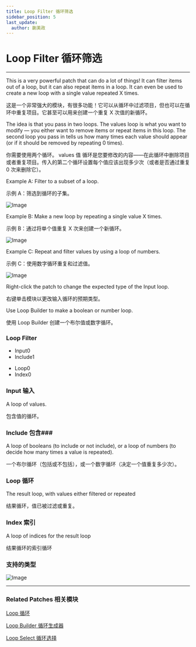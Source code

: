 ```yaml
---
title: Loop Filter 循环筛选
sidebar_position: 5
last_update:
  author: 蒯美政
---
```


# Loop Filter 循环筛选

---

This is a very powerful patch that can do a lot of things! It can filter items out of a loop, but it can also repeat items in a loop. It can even be used to create a new loop with a single value repeated X times.

这是一个非常强大的模块，有很多功能！它可以从循环中过滤项目，但也可以在循环中重复项目。它甚至可以用来创建一个重复 X 次值的新循环。

The idea is that you pass in two loops. The values loop is what you want to modify — you either want to remove items or repeat items in this loop. The second loop you pass in tells us how many times each value should appear (or if it should be removed by repeating 0 times).

你需要使用两个循环。 values 值 循环是您要修改的内容——在此循环中删除项目或者重复项目。传入的第二个循环设置每个值应该出现多少次（或者是否通过重复 0 次来删除它）。

Example A: Filter to a subset of a loop.

示例 A：筛选到循环的子集。

![Image](./../../../static/img/docs/Loops/loop-filter-1.png)

Example B: Make a new loop by repeating a single value X times.

示例 B：通过将单个值重复 X 次来创建一个新循环。

![Image](./../../../static/img/docs/Loops/loop-filter-2.png)

Example C: Repeat and filter values by using a loop of numbers.

示例 C：使用数字循环重复和过滤值。

![Image](./../../../static/img/docs/Loops/loop-filter-3.png)

Right-click the patch to change the expected type of the Input loop.

右键单击模块以更改输入循环的预期类型。

Use Loop Builder to make a boolean or number loop.

使用 Loop Builder 创建一个布尔值或数字循环。

<div className="patch-container">
    <div className="patch loop">
        <h3>Loop Filter</h3>
        <ul className="inputs">
            <li>Input<span>0</span></li>
            <li>Include<span>1</span></li>
        </ul>
        <ul className="outputs">
            <li>Loop<span>0</span></li>
            <li>Index<span>0</span></li>
        </ul>
    </div>
</div>

### Input 输入

A loop of values.

包含值的循环。

### Include 包含###

A loop of booleans (to include or not include), or a loop of numbers (to decide how many times a value is repeated).

一个布尔循环（包括或不包括），或一个数字循环（决定一个值重复多少次）。

### Loop 循环

The result loop, with values either filtered or repeated

结果循环，值已被过滤或重复。

### Index 索引

A loop of indices for the result loop

结果循环的索引循环

### 支持的类型

![Image](./../../../static/img/docs/Loops/loop-filter-item.png)

---

### Related Patches 相关模块

[Loop 循环](./Loop.md)

[Loop Builder 循环生成器](./Loop%20Builder.md)

[Loop Select 循环选择](./Loop%20Select.md)

